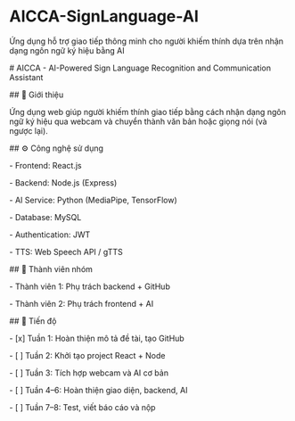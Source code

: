 # AICCA-SignLanguage-AI

Ứng dụng hỗ trợ giao tiếp thông minh cho người khiếm thính dựa trên nhận dạng ngôn ngữ ký hiệu bằng AI



\# AICCA - AI-Powered Sign Language Recognition and Communication Assistant



\## 🌟 Giới thiệu

Ứng dụng web giúp người khiếm thính giao tiếp bằng cách nhận dạng ngôn ngữ ký hiệu qua webcam và chuyển thành văn bản hoặc giọng nói (và ngược lại).



\## ⚙️ Công nghệ sử dụng

\- Frontend: React.js

\- Backend: Node.js (Express)

\- AI Service: Python (MediaPipe, TensorFlow)

\- Database: MySQL

\- Authentication: JWT

\- TTS: Web Speech API / gTTS



\## 🧩 Thành viên nhóm

\- Thành viên 1: Phụ trách backend + GitHub

\- Thành viên 2: Phụ trách frontend + AI



\## 📅 Tiến độ

\- \[x] Tuần 1: Hoàn thiện mô tả đề tài, tạo GitHub

\- \[ ] Tuần 2: Khởi tạo project React + Node

\- \[ ] Tuần 3: Tích hợp webcam và AI cơ bản

\- \[ ] Tuần 4–6: Hoàn thiện giao diện, backend, AI

\- \[ ] Tuần 7–8: Test, viết báo cáo và nộp



